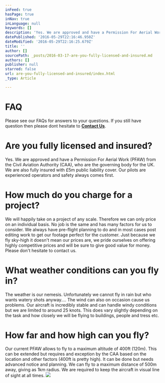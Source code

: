 ```yaml
---
inFeed: true
hasPage: true
inNav: true
inLanguage: null
keywords: []
description: 'Yes. We are approved and have a Permission For Aerial Work (PFAW) from the Civil Aviation Authority (CAA), who are the governing body for the UK. We are also fully insured with £5m public liability cover. Our pilots are experienced operators and safety always comes first.'
datePublished: '2016-05-29T22:16:46.950Z'
dateModified: '2016-05-29T22:16:25.679Z'
title: ''
author: []
sourcePath: _posts/2016-03-17-are-you-fully-licensed-and-insured.md
authors: []
publisher: null
starred: false
url: are-you-fully-licensed-and-insured/index.html
_type: Article

---
```

# FAQ

Please see our FAQs for answers to your questions. If you still have question then please dont hesitate to **[Contact Us][0]**.

# Are you fully licensed and insured?

Yes. We are approved and have a Permission For Aerial Work (PFAW) from the Civil Aviation Authority (CAA), who are the governing body for the UK. We are also fully insured with £5m public liability cover. Our pilots are experienced operators and safety always comes first.

# How much do you charge for a project?

We will happily take on a project of any scale. Therefore we can only price on an individual basis. No job is the same and has many factors for us to consider. We always have pre-flight planning to do and in most cases post editing work to get our footage perfect for the customer. Just because we fly sky-high it doesn't mean our prices are, we pride ourselves on offering highly competitive prices and will be sure to give good value for money. Please don't hesitate to contact us.

# What weather conditions can you fly in?

The weather is our nemesis. Unfortunately we cannot fly in rain but who wants watery shots anyway.... The wind can also on occasion cause us problems. Our aircraft is incredibly stable and can handle windy conditions but we are limited to around 25 knots. This does vary slightly depending on the task and how closely we will be flying to buildings, people and tress etc.

# How far and how high can you fly?

Our current PFAW allows to fly to a maximum altitude of 400ft (120m). This can be extended but requires and exception by the CAA based on the location and other factors (400ft is pretty high). It can be done but needs advanced notice and planning. We can fly to a maximum distance of 500m away, giving as 1km radius. We are required to keep the aircraft in visual line of sight at all times.
![](https://the-grid-user-content.s3-us-west-2.amazonaws.com/f978155e-03f9-4cb0-9531-fa50b8486be1.jpg)

[0]: http://www.uav-now.co.uk/contact-us/